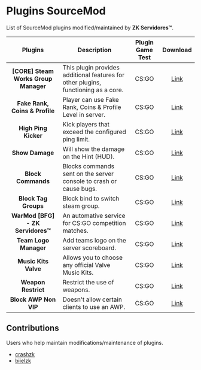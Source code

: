 # Plugins SourceMod
List of SourceMod plugins modified/maintained by **ZK Servidores™**.

**Plugins** | **Description** | **Plugin Game Test** | **Download** |
:--------: | -------- |  :--------: | :--------: |
**[CORE] Steam Works Group Manager** | This plugin provides additional features for other plugins, functioning as a core. | CS:GO | [Link](https://github.com/ZK-Servidores/SWGM) |
**Fake Rank, Coins & Profile** | Player can use Fake Rank, Coins & Profile Level in server. | CS:GO | [Link](https://github.com/ZK-Servidores/Fake-Rank-Coins-Profile) |
**High Ping Kicker** | Kick players that exceed the configured ping limit. | CS:GO | [Link](https://github.com/ZK-Servidores/High-Ping-Kicker) |
**Show Damage** | Will show the damage on the Hint (HUD). | CS:GO | [Link](https://github.com/ZK-Servidores/Show-Damage) |
**Block Commands** | Blocks commands sent on the server console to crash or cause bugs. | CS:GO | [Link](https://github.com/ZK-Servidores/Block-Commands) |
**Block Tag Groups** | Block bind to switch steam group. | CS:GO | [Link](https://github.com/ZK-Servidores/Block-Tag-Groups) |
**WarMod [BFG] - ZK Servidores™** | An automative service for CS:GO competition matches. | CS:GO | [Link](https://github.com/ZK-Servidores/WarMod-BFG-ZK-Servidores) |
**Team Logo Manager** | Add teams logo on the server scoreboard. | CS:GO | [Link](https://github.com/ZK-Servidores/CS:GO-Team-Logo-Manager) |
**Music Kits Valve** | Allows you to choose any official Valve Music Kits. | CS:GO | [Link](https://github.com/rogeraabbccdd/Music-Kits) |
**Weapon Restrict** | Restrict the use of weapons. | CS:GO | [Link](https://github.com/ZK-Servidores/Weapon-Restrict) |
**Block AWP Non VIP** | Doesn't allow certain clients to use an AWP. | CS:GO | [Link](https://github.com/ZK-Servidores/Block-AWP-Non-VIP) |

## Contributions
Users who help maintain modifications/maintenance of plugins.
- [crashzk](https://github.com/crashzk)
- [biielzk](https://github.com/biielzk)
